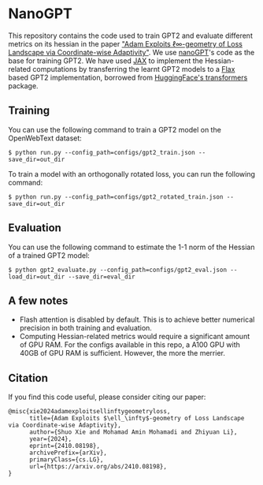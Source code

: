 
# NanoGPT
This repository contains the code used to train GPT2 and evaluate different metrics on its hessian in the paper ["Adam Exploits ℓ∞-geometry of Loss Landscape
via Coordinate-wise Adaptivity"](https://arxiv.org/pdf/2410.08198). We use [nanoGPT](https://github.com/karpathy/nanoGPT)'s code as the base for training GPT2. We have used [JAX](https://github.com/jax-ml/jax) to implement the Hessian-related computations by transferring the learnt GPT2 models to a [Flax](https://github.com/google/flax) based GPT2 implementation, borrowed from [HuggingFace's transformers](https://github.com/huggingface/transformers) package. 

## Training
You can use the following command to train a GPT2 model on the OpenWebText dataset:

```
$ python run.py --config_path=configs/gpt2_train.json --save_dir=out_dir
```

To train a model with an orthogonally rotated loss, you can run the following command:

```
$ python run.py --config_path=configs/gpt2_rotated_train.json --save_dir=out_dir
```

## Evaluation

You can use the following command to estimate the 1-1 norm of the Hessian of a trained GPT2 model:
```
$ python gpt2_evaluate.py --config_path=configs/gpt2_eval.json --load_dir=out_dir --save_dir=eval_dir
```

## A few notes
* Flash attention is disabled by default. This is to achieve better numerical precision in both training and evaluation.
* Computing Hessian-related metrics would require a significant amount of GPU RAM. For the configs available in this repo, a A100 GPU with 40GB of GPU RAM is sufficient. However, the more the merrier.

## Citation
If you find this code useful, please consider citing our paper:
```
@misc{xie2024adamexploitsellinftygeometryloss,
      title={Adam Exploits $\ell_\infty$-geometry of Loss Landscape via Coordinate-wise Adaptivity}, 
      author={Shuo Xie and Mohamad Amin Mohamadi and Zhiyuan Li},
      year={2024},
      eprint={2410.08198},
      archivePrefix={arXiv},
      primaryClass={cs.LG},
      url={https://arxiv.org/abs/2410.08198}, 
}
```